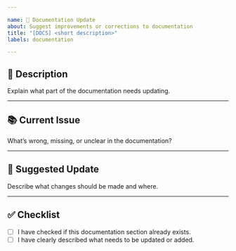 ```yaml
---

name: 🧾 Documentation Update
about: Suggest improvements or corrections to documentation
title: "[DOCS] <short description>"
labels: documentation

---
```


## 📝 Description

Explain what part of the documentation needs updating.

---

## 📚 Current Issue

What’s wrong, missing, or unclear in the documentation?

---

## 🧠 Suggested Update

Describe what changes should be made and where.

---

## ✅ Checklist

- [ ] I have checked if this documentation section already exists.  
- [ ] I have clearly described what needs to be updated or added.  
